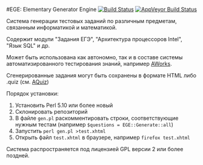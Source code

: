 #EGE: Elementary Generator Engine
[![Build Status](https://travis-ci.org/klenin/EGE.svg?branch=master)](https://travis-ci.org/klenin/EGE)
[![AppVeyor Build Status](https://ci.appveyor.com/api/projects/status/github/klenin/EGE?svg=true)](https://ci.appveyor.com/project/klenin/EGE)

Система генерации тестовых заданий по различным предметам,
связанным информатикой и математикой.

Содержит модули "Задания ЕГЭ", "Архитектура процессоров Intel", "Язык SQL" и др.

Может быть использована как автономно, так и в составе системы автоматизированного тестирования знаний, например [AWorks].

Сгенерированные задания могут быть сохранены в формате HTML либо .quiz (см. [AQuiz])

Порядок установки:
  1. Установить Perl 5.10 или более новый
  2. Склонировать репозиторий
  3. В файле ```gen.pl``` раскомментировать строки, соответствующие нужным тестам (например ```$questions = EGE::Generate::all```)
  4. Запустить ```perl gen.pl >test.xhtml```
  5. Открыть файл ```test.xhtml``` в браузере, например ```firefox test.xhtml```

Система распространяется под лицензией GPL версии 2 или более поздней.

[AWorks]:http://imcs.dvfu.ru/works
[AQuiz]:http://github.com/klenin/AQuiz
